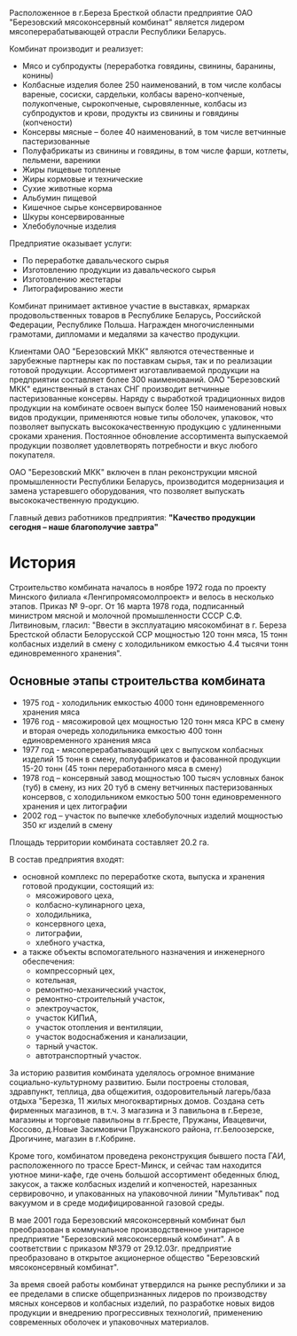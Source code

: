 Расположенное в г.Береза Бресткой области предприятие ОАО "Березовский мясоконсервный комбинат" является лидером мясоперерабатывающей отрасли Республики Беларусь.

Комбинат производит и реализует:

* Мясо и субпродукты (переработка говядины, свинины, баранины, конины)
* Колбасные изделия более 250 наименований, в том числе колбасы вареные, сосиски, сардельки, колбасы варено-копченые, полукопченые, сырокопченые, сыровяленные, колбасы из субпродуктов и крови, продукты из свинины и говядины (копчености)
* Консервы мясные – более 40 наименований, в том числе ветчинные пастеризованные
* Полуфабрикаты из свинины и говядины, в том числе фарши, котлеты, пельмени, вареники
* Жиры пищевые топленые
* Жиры кормовые и технические
* Сухие животные корма
* Альбумин пищевой
* Кишечное сырье консервированное
* Шкуры консервированные
* Хлебобулочные изделия

Предприятие оказывает услуги:

* По переработке давальческого сырья
* Изготовлению продукции из давальческого сырья
* Изготовлению жестетары
* Литографированию жести

Комбинат принимает активное участие в выставках, ярмарках продовольственных товаров в Республике Беларусь, Российской Федерации, Республике Польша. Награжден многочисленными грамотами, дипломами и медалями за качество продукции.

Клиентами ОАО "Березовский МКК" являются отечественные и зарубежные партнеры как по поставкам сырья, так и по реализации готовой продукции. Ассортимент изготавливаемой продукции на предприятии составляет более 300 наименований. ОАО "Березовский МКК" единственный в станах СНГ производит ветчинные пастеризованные консервы. Наряду с выработкой традиционных видов продукции на комбинате освоен выпуск более 150 наименований новых видов продукции, применяются новые типы оболочек, упаковок, что позволяет выпускать высококачественную продукцию с удлиненными сроками хранения. Постоянное обновление ассортимента выпускаемой продукции позволяет удовлетворять потребности и вкус любого покупателя.

ОАО "Березовский МКК" включен в план реконструкции мясной промышленности Республики Беларусь, производится модернизация и замена устаревшего оборудования, что позволяет выпускать высококачественную продукцию.

Главный девиз работников предприятия: **"Качество продукции сегодня – наше благополучие завтра"**

# История

Строительство комбината началось в ноябре 1972 года по проекту Минского филиала «Ленгипромясомолпроект» и велось в несколько этапов. Приказ № 9-орг. От 16 марта 1978 года, подписанный министром мясной и молочной промышленности СССР С.Ф. Литвиновым, гласил: "Ввести в эксплуатацию мясокомбинат в г. Береза Брестской области Белорусской ССР мощностью 120 тонн мяса, 15 тонн колбасных изделий в смену с холодильником емкостью 4.4 тысячи тонн единовременного хранения".

## Основные этапы строительства комбината

* 1975 год - холодильник емкостью 4000 тонн единовременного хранения мяса
* 1976 год - мясожировой цех мощностью 120 тонн мяса КРС в смену и вторая очередь холодильника емкостью 400 тонн единовременного хранения мяса
* 1977 год - мясоперерабатывающий цех с выпуском колбасных изделий 15 тонн в смену, полуфабрикатов и фасованной продукции 15-20 тонн (45 тонн переработанного мяса в смену)
* 1978 год – консервный завод мощностью 100 тысяч условных банок (туб) в смену, из них 20 туб в смену ветчинных пастеризованных консервов, с холодильником емкостью 500 тонн единовременного хранения и цех литографии
* 2002 год – участок по выпечке хлебобулочных изделий мощностью 350 кг изделий в смену

Площадь территории комбината составляет 20.2 га.

В состав предприятия входят:

* основной комплекс по переработке скота, выпуска и хранения готовой продукции, состоящий из:
  * мясожирового цеха,
  * колбасно-кулинарного цеха,
  * холодильника,
  * консервного цеха,
  * литографии,
  * хлебного участка,
* а также объекты вспомогательного назначения и инженерного обеспечения:
  * компрессорный цех,
  * котельная,
  * ремонтно-механический участок,
  * ремонтно-строительный участок,
  * электроучасток,
  * участок КИПиА,
  * участок отопления и вентиляции,
  * участок водоснабжения и канализации,
  * тарный участок.
  * автотранспортный участок.

За историю развития комбината уделялось огромное внимание социально-культурному развитию. Были построены столовая, здравпункт, теплица, два общежития, оздоровительный лагерь/база отдыха "Березка, 11 жилых многоквартирных домов. Создана сеть фирменных магазинов, в т.ч. 3 магазина и 3 павильона в г.Березе, магазины и торговые павильоны в гг.Бресте, Пружаны, Ивацевичи, Коссово, д.Новые Засимовичи Пружанского района, гг.Белоозерске, Дрогичине, магазин в г.Кобрине.

Кроме того, комбинатом проведена реконструкция бывшего поста ГАИ, расположенного по трассе Брест-Минск, и сейчас там находится уютное мини-кафе, где очень большой ассортимент обеденных блюд, закусок, а также колбасных изделий и копченостей, нарезанных сервировочно, и упакованных на упаковочной линии "Мультивак" под вакуумом и в среде модифицированной газовой среды.

В мае 2001 года Березовский мясоконсервный комбинат был преобразован в коммунальное производственное унитарное предприятие "Березовский мясоконсервный комбинат". А в соответствии с приказом №379 от 29.12.03г. предприятие преобразовано в открытое акционерное общество "Березовский мясоконсервный комбинат".

За время своей работы комбинат утвердился на рынке республики и за ее пределами в списке общепризнанных лидеров по производству мясных консервов и колбасных изделий, по разработке новых видов продукции и внедрению прогрессивных технологий, применению современных оболочек и упаковочных материалов.